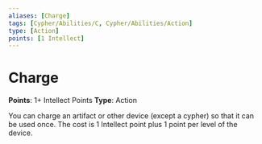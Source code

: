 ```yaml
---
aliases: [Charge]
tags: [Cypher/Abilities/C, Cypher/Abilities/Action]
type: [Action]
points: [1 Intellect]
---
```


# Charge

**Points**: 1+ Intellect Points
**Type**: Action

You can charge an artifact or other device (except a cypher) so that it can be used once. The cost is 1 Intellect point plus 1 point per level of the device.
